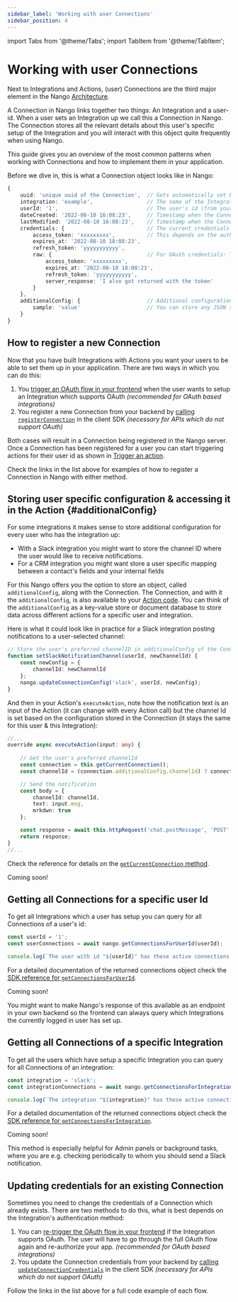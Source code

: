 ```yaml
---
sidebar_label: 'Working with user Connections'
sidebar_position: 4
---
```

import Tabs from '@theme/Tabs';
import TabItem from '@theme/TabItem';

# Working with user Connections

Next to Integrations and Actions, (user) Connections are the third major element in the Nango [Architecture](architecture.md).

A Connection in Nango links together two things: An Integration and a user-id. When a user sets an Integration up we call this a Connection in Nango. The Connection stores all the relevant details about this user's specific setup of the Integration and you will interact with this object quite frequently when using Nango.

This guide gives you an overview of the most common patterns when working with Connections and how to implement them in your application.

Before we dive in, this is what a Connection object looks like in Nango:
```ts
{
    uuid: 'unique uuid of the Connection',  // Gets automatically set by Nango when the Connection is first registered
    integration: 'example',                 // The name of the Integration in Nango
    userId: '1',                            // The user's id (from your app)
    dateCreated: '2022-08-10 16:08:23',     // Timestamp when the Connection was created
    lastModified: '2022-08-10 16:08:23',    // Timestamp when the Connection was last modified (by you or Nango)
    credentials: {                          // The current credentials for authorizing requests for this user
        access_token: 'xxxxxxxxx',          // This depends on the auth method of the integration (e.g. here OAuth 2)
        expires_at: '2022-08-10 18:08:23',
        refresh_token: 'yyyyyyyyyyy',
        raw: {                              // For OAuth credentials: The raw server response of the token request
            access_token: 'xxxxxxxxx',
            expires_at: '2022-08-10 18:08:23',
            refresh_token: 'yyyyyyyyyyy',
            server_response: 'I also got returned with the token'
        }
    },       
    additionalConfig: {                     // Additional configuration set by your app for this connection
        sample: 'value'                     // You can store any JSON serializable object here
    }
}                     
```

## How to register a new Connection
Now that you have built Integrations with Actions you want your users to be able to set them up in your application. There are two ways in which you can do this:

1. You [trigger an OAuth flow in your frontend](guides/auth.md#frontendOauth) when the user wants to setup an Integration which supports OAuth _(recommended for OAuth based integrations)_
2. You register a new Connection from your backend by [calling `registerConnection`](reference/SDKs/node.md#registerConnection) in the client SDK _(necessary for APIs which do not support OAuth)_

Both cases will result in a Connection being registered in the Nango server. Once a Connection has been registered for a user you can start triggering actions for their user id as shown in [Trigger an action](guides/trigger-an-action.md).

Check the links in the list above for examples of how to register a Connection in Nango with either method.

## Storing user specific configuration & accessing it in the Action {#additionalConfig}
For some integrations it makes sense to store additional configuration for every user who has the integration up:
- With a Slack integration you might want to store the channel ID where the user would like to receive notifications.
- For a CRM integration you might want store a user specific mapping between a contact's fields and your internal fields

For this Nango offers you the option to store an object, called `additionalConfig`, along with the Connection. The Connection, and with it the `additionalConfig`, is also available to your [Action code](guides/create-an-action.md). You can think of the `additionalConfig` as a key-value store or document database to store data across different actions for a specific user and integration.

Here is what it could look like in practice for a Slack integration posting notifications to a user-selected channel:
<Tabs groupId="programming-language">
<TabItem value="node" label="Node" default>

```ts title="In your main app code"
// Store the user's preferred channelID in additionalConfig of the Connection
function setSlackNotificationChannel(userId, newChannelId) {
    const newConfig = {
        channelId: newChannelId
    };
    nango.updateConnectionConfig('slack', userId, newConfig);
}
```

And then in your Action's `executeAction`, note how the notification text is an input of the Action (it can change with every Action call) but the channel Id is set based on the configuration stored in the Connection (it stays the same for this user & this Integration):
```ts title="notify.action.ts"
//...
override async executeAction(input: any) {
    
    // Get the user's preferred channelId
    const connection = this.getCurrentConnection();
    const channelId = (connection.additionalConfig.channelId) ? connection.additionalConfig.channelId : 'default value';

    // Send the notification
    const body = {
        channelId: channelId,
        text: input.msg,
        mrkdwn: true
    };

    const response = await this.httpRequest('chat.postMessage', 'POST', undefined, body);
    return response;
}
//...
```

Check the reference for details on the [`getCurrentConnection` method](reference/actions.md#getCurrentConnection).

</TabItem>
<TabItem value="other" label="Other Languages">
    Coming soon!
</TabItem>
</Tabs>

## Getting all Connections for a specific user Id
To get all Integrations which a user has setup you can query for all Connections of a user's id:

<Tabs groupId="programming-language">
<TabItem value="node" label="Node" default>

```ts
const userId = '1';
const userConnections = await nango.getConnectionsForUserId(userId);

console.log(`The user with id "${userId}" has these active connections:`, userConnections);
```

For a detailed documentation of the returned connections object check the [SDK reference for `getConnectionsForUserId`](reference/SDKs/node.md#getConnectionsForUserId).

</TabItem>
<TabItem value="other" label="Other Languages">
    Coming soon!
</TabItem>
</Tabs>

You might want to make Nango's response of this available as an endpoint in your own backend so the frontend can always query which Integrations the currently logged in user has set up.

## Getting all Connections of a specific Integration
To get all the users which have setup a specific Integration you can query for all Connections of an integration:

<Tabs groupId="programming-language">
<TabItem value="node" label="Node" default>

```ts
const integration = 'slack';
const integrationConnections = await nango.getConnectionsForIntegration(integration);

console.log(`The integration "${integration}" has these active connections:`, integrationConnections);
```

For a detailed documentation of the returned connections object check the [SDK reference for `getConnectionsForIntegration`](reference/SDKs/node.md#getConnectionsForIntegration).

</TabItem>
<TabItem value="other" label="Other Languages">
    Coming soon!
</TabItem>
</Tabs>

This method is especially helpful for Admin panels or background tasks, where you are e.g. checking periodically to whom you should send a Slack notification.

## Updating credentials for an existing Connection
Sometimes you need to change the credentials of a Connection which already exists. There are two methods to do this, what is best depends on the Integration's authentication method:

1. You can [re-trigger the OAuth flow in your frontend](guides/auth.md#frontendOauth) if the Integration supports OAuth. The user will have to go through the full OAuth flow again and re-authorize your app. _(recommended for OAuth based integrations)_
2. You update the Connection credentials from your backend by [calling `updateConnectionCredentials`](reference/SDKs/node.md#updateConnectionCredentials) in the client SDK _(necessary for APIs which do not support OAuth)_

Follow the links in the list above for a full code example of each flow.